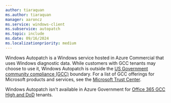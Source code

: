 ```yaml
---
author: tiaraquan
ms.author: tiaraquan
manager: aaroncz
ms.service: windows-client
ms.subservice: autopatch
ms.topic: include
ms.date: 09/16/2024
ms.localizationpriority: medium
---
```

<!--This file is shared by windows-autopatch-overview.md and the windows-autopatch-prerequisites.md articles. Headings may be driven by article context. 7512398 -->

Windows Autopatch is a Windows service hosted in Azure Commercial that uses Windows diagnostic data. While customers with GCC tenants may choose to use it, Windows Autopatch is outside the [US Government community compliance (GCC)](/office365/servicedescriptions/office-365-platform-service-description/office-365-us-government/gcc#us-government-community-compliance) boundary. For a list of GCC offerings for Microsoft products and services, see the [Microsoft Trust Center](/compliance/regulatory/offering-home).

Windows Autopatch isn't available in Azure Government for [Office 365 GCC High and DoD](/office365/servicedescriptions/office-365-platform-service-description/office-365-us-government/gcc-high-and-dod) tenants.
